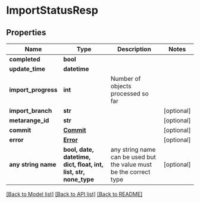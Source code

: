 # ImportStatusResp


## Properties
Name | Type | Description | Notes
------------ | ------------- | ------------- | -------------
**completed** | **bool** |  | 
**update_time** | **datetime** |  | 
**import_progress** | **int** | Number of objects processed so far | 
**import_branch** | **str** |  | [optional] 
**metarange_id** | **str** |  | [optional] 
**commit** | [**Commit**](Commit.md) |  | [optional] 
**error** | [**Error**](Error.md) |  | [optional] 
**any string name** | **bool, date, datetime, dict, float, int, list, str, none_type** | any string name can be used but the value must be the correct type | [optional]

[[Back to Model list]](../README.md#documentation-for-models) [[Back to API list]](../README.md#documentation-for-api-endpoints) [[Back to README]](../README.md)


